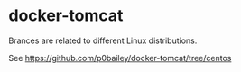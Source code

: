 # docker-tomcat

Brances are related to different Linux distributions.

See https://github.com/p0bailey/docker-tomcat/tree/centos
